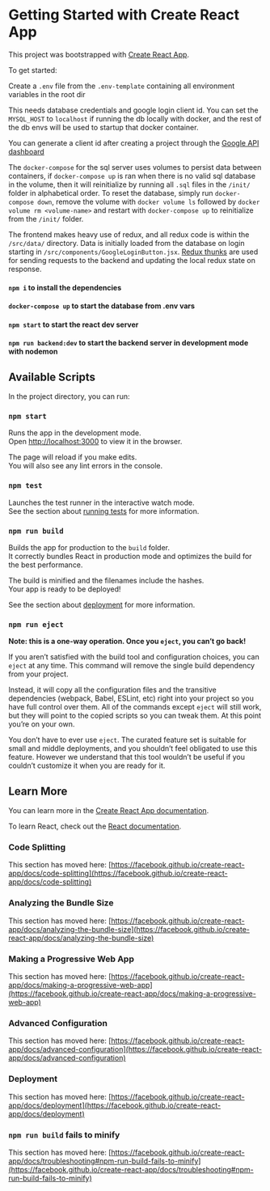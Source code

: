 # Getting Started with Create React App

This project was bootstrapped with [Create React App](https://github.com/facebook/create-react-app).

To get started:

Create a `.env` file from the `.env-template` containing all environment variables in the root dir

This needs database credentials and google login client id. You can set the `MYSQL_HOST` to `localhost` if running the db locally with docker, and the rest of the db envs will be used to startup that docker container.

You can generate a client id after creating a project through the [Google API dashboard](https://console.cloud.google.com/apis/dashboard)

The `docker-compose` for the sql server uses volumes to persist data between containers, if `docker-compose up` is ran when there is no valid sql database in the volume, then it will reinitialize by running all `.sql` files in the `/init/` folder in alphabetical order. To reset the database, simply run `docker-compose down`, remove the volume with `docker volume ls` followed by `docker volume rm <volume-name>` and restart with `docker-compose up` to reinitialize from the `/init/` folder.

The frontend makes heavy use of redux, and all redux code is within the `/src/data/` directory. Data is initially loaded from the database on login starting in `/src/components/GoogleLoginButton.jsx`. [Redux thunks](https://github.com/reduxjs/redux-thunk) are used for sending requests to the backend and updating the local redux state on response.

#### `npm i` to install the dependencies

#### `docker-compose up` to start the database from .env vars

#### `npm start` to start the react dev server

#### `npm run backend:dev` to start the backend server in development mode with nodemon

## Available Scripts

In the project directory, you can run:

### `npm start`

Runs the app in the development mode.\
Open [http://localhost:3000](http://localhost:3000) to view it in the browser.

The page will reload if you make edits.\
You will also see any lint errors in the console.

### `npm test`

Launches the test runner in the interactive watch mode.\
See the section about [running tests](https://facebook.github.io/create-react-app/docs/running-tests) for more information.

### `npm run build`

Builds the app for production to the `build` folder.\
It correctly bundles React in production mode and optimizes the build for the best performance.

The build is minified and the filenames include the hashes.\
Your app is ready to be deployed!

See the section about [deployment](https://facebook.github.io/create-react-app/docs/deployment) for more information.

### `npm run eject`

**Note: this is a one-way operation. Once you `eject`, you can’t go back!**

If you aren’t satisfied with the build tool and configuration choices, you can `eject` at any time. This command will remove the single build dependency from your project.

Instead, it will copy all the configuration files and the transitive dependencies (webpack, Babel, ESLint, etc) right into your project so you have full control over them. All of the commands except `eject` will still work, but they will point to the copied scripts so you can tweak them. At this point you’re on your own.

You don’t have to ever use `eject`. The curated feature set is suitable for small and middle deployments, and you shouldn’t feel obligated to use this feature. However we understand that this tool wouldn’t be useful if you couldn’t customize it when you are ready for it.

## Learn More

You can learn more in the [Create React App documentation](https://facebook.github.io/create-react-app/docs/getting-started).

To learn React, check out the [React documentation](https://reactjs.org/).

### Code Splitting

This section has moved here: [https://facebook.github.io/create-react-app/docs/code-splitting](https://facebook.github.io/create-react-app/docs/code-splitting)

### Analyzing the Bundle Size

This section has moved here: [https://facebook.github.io/create-react-app/docs/analyzing-the-bundle-size](https://facebook.github.io/create-react-app/docs/analyzing-the-bundle-size)

### Making a Progressive Web App

This section has moved here: [https://facebook.github.io/create-react-app/docs/making-a-progressive-web-app](https://facebook.github.io/create-react-app/docs/making-a-progressive-web-app)

### Advanced Configuration

This section has moved here: [https://facebook.github.io/create-react-app/docs/advanced-configuration](https://facebook.github.io/create-react-app/docs/advanced-configuration)

### Deployment

This section has moved here: [https://facebook.github.io/create-react-app/docs/deployment](https://facebook.github.io/create-react-app/docs/deployment)

### `npm run build` fails to minify

This section has moved here: [https://facebook.github.io/create-react-app/docs/troubleshooting#npm-run-build-fails-to-minify](https://facebook.github.io/create-react-app/docs/troubleshooting#npm-run-build-fails-to-minify)
